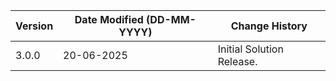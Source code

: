 | **Version** | **Date Modified (DD-MM-YYYY)** | **Change History**                                           |
|-------------|--------------------------------|--------------------------------------------------------------|
| 3.0.0       | 20-06-2025                     | Initial Solution Release.                                    |
